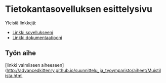 # Tietokantasovelluksen esittelysivu

Yleisiä linkkejä:

* [Linkki sovellukseeni](http://chgr.users.cs.helsinki.fi/tsoha/)
* [Linkki dokumentaatiooni](Tsoha-Bootstrap/doc/dokumentaatio.pdf)

## Työn aihe

[linkki valmiiseen aiheeseen](http://advancedkittenry.github.io/suunnittelu_ja_tyoymparisto/aiheet/Muistilista.html 
